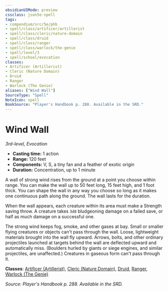 ```yaml
---
obsidianUIMode: preview
cssclass: json5e-spell
tags:
- compendium/src/5e/phb
- spell/class/artificer/artillerist
- spell/class/cleric/nature-domain
- spell/class/druid
- spell/class/ranger
- spell/class/warlock/the-genie
- spell/level/3
- spell/school/evocation
classes:
- Artificer (Artillerist)
- Cleric (Nature Domain)
- Druid
- Ranger
- Warlock (The Genie)
aliases: ["Wind Wall"]
SourceType: "Spell"
NoteIcon: spell
BookSource: "Player's Handbook p. 288. Available in the SRD."
---
```

# Wind Wall
*3rd-level, Evocation*  

- **Casting time:** 1 action
- **Range:** 120 feet
- **Components:** V, S, a tiny fan and a feather of exotic origin
- **Duration:** Concentration, up to 1 minute

A wall of strong wind rises from the ground at a point you choose within range. You can make the wall up to 50 feet long, 15 feet high, and 1 foot thick. You can shape the wall in any way you choose so long as it makes one continuous path along the ground. The wall lasts for the duration.

When the wall appears, each creature within its area must make a Strength saving throw. A creature takes `3d8` bludgeoning damage on a failed save, or half as much damage on a successful one.

The strong wind keeps fog, smoke, and other gases at bay. Small or smaller flying creatures or objects can't pass through the wall. Loose, lightweight materials brought into the wall fly upward. Arrows, bolts, and other ordinary projectiles launched at targets behind the wall are deflected upward and automatically miss. (Boulders hurled by giants or siege engines, and similar projectiles, are unaffected.) Creatures in gaseous form can't pass through it.

**Classes**: [Artificer (Artillerist)](/2-Mechanics/CLI/classes/artificer-artillerist-tce.md), [Cleric (Nature Domain)](/2-Mechanics/CLI/classes/cleric-nature-domain.md), [Druid](/2-Mechanics/CLI/classes/druid.md), [Ranger](/2-Mechanics/CLI/classes/ranger.md), [Warlock (The Genie)](/2-Mechanics/CLI/classes/warlock-the-genie-tce.md)

*Source: Player's Handbook p. 288. Available in the SRD.*